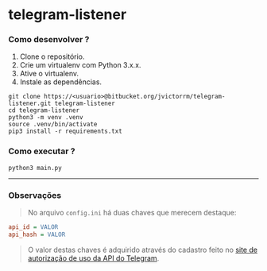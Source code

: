 # telegram-listener

### Como desenvolver ?

1.  Clone o repositório.
2.  Crie um virtualenv com Python 3.x.x.
3.  Ative o virtualenv.
4.  Instale as dependências.

```
git clone https://<usuario>@bitbucket.org/jvictorrm/telegram-listener.git telegram-listener
cd telegram-listener
python3 -m venv .venv
source .venv/bin/activate
pip3 install -r requirements.txt
```

### Como executar ?

```
python3 main.py
```

---

### Observações

> No arquivo `config.ini` há duas chaves que merecem destaque:

```ini
api_id = VALOR
api_hash = VALOR
```
> O valor destas chaves é adquirido através do cadastro feito no [site de autorização de uso da API do Telegram][auth-telegram].

[auth-telegram]: https://my.telegram.com/